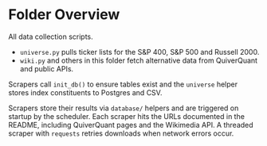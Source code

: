 # Folder Overview

All data collection scripts.
- `universe.py` pulls ticker lists for the S&P 400, S&P 500 and Russell 2000.
- `wiki.py` and others in this folder fetch alternative data from QuiverQuant and public APIs.

Scrapers call `init_db()` to ensure tables exist and the `universe` helper stores index constituents to Postgres and CSV.

Scrapers store their results via `database/` helpers and are triggered on
startup by the scheduler. Each scraper hits the URLs documented in the README,
including QuiverQuant pages and the Wikimedia API. A threaded scraper with
`requests` retries downloads when network errors occur.

